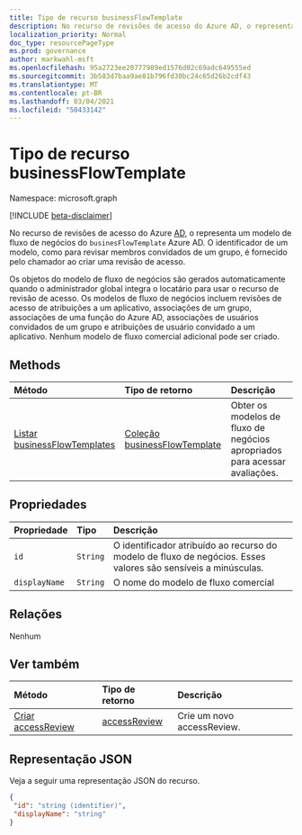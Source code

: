 ```yaml
---
title: Tipo de recurso businessFlowTemplate
description: No recurso de revisões de acesso do Azure AD, o representa um modelo de fluxo de negócios do `businesFlowTemplate` Azure AD. O identificador de um modelo, como para revisar membros convidados de um grupo, é fornecido pelo chamador ao criar uma revisão de acesso.
localization_priority: Normal
doc_type: resourcePageType
ms.prod: governance
author: markwahl-msft
ms.openlocfilehash: 95a2723ee20777989ed1576d02c69adc649555ed
ms.sourcegitcommit: 3b583d7baa9ae81b796fd30bc24c65d26b2cdf43
ms.translationtype: MT
ms.contentlocale: pt-BR
ms.lasthandoff: 03/04/2021
ms.locfileid: "50433142"
---
```

# <a name="businessflowtemplate-resource-type"></a>Tipo de recurso businessFlowTemplate

Namespace: microsoft.graph

[!INCLUDE [beta-disclaimer](../../includes/beta-disclaimer.md)]

No recurso de revisões de acesso do Azure [AD,](accessreviews-root.md) o representa um modelo de fluxo de negócios do `businesFlowTemplate` Azure AD. O identificador de um modelo, como para revisar membros convidados de um grupo, é fornecido pelo chamador ao criar uma revisão de acesso.

Os objetos do modelo de fluxo de negócios são gerados automaticamente quando o administrador global integra o locatário para usar o recurso de revisão de acesso.  Os modelos de fluxo de negócios incluem revisões de acesso de atribuições a um aplicativo, associações de um grupo, associações de uma função do Azure AD, associações de usuários convidados de um grupo e atribuições de usuário convidado a um aplicativo. Nenhum modelo de fluxo comercial adicional pode ser criado.


## <a name="methods"></a>Methods

| Método           | Tipo de retorno    |Descrição|
|:---------------|:--------|:----------|
|[Listar businessFlowTemplates](../api/businessflowtemplate-list.md) | [Coleção businessFlowTemplate](businessflowtemplate.md)| Obter os modelos de fluxo de negócios apropriados para acessar avaliações.|

## <a name="properties"></a>Propriedades
| Propriedade     | Tipo   |Descrição|
|:---------------|:--------|:----------|
| `id`                     |`String`                | O identificador atribuído ao recurso do modelo de fluxo de negócios. Esses valores são sensíveis a minúsculas.                                      |
| `displayName`            |`String`                | O nome do modelo de fluxo comercial                                                             |


## <a name="relationships"></a>Relações

Nenhum

## <a name="see-also"></a>Ver também

| Método           | Tipo de retorno    |Descrição|
|:---------------|:--------|:----------|
|[Criar accessReview](../api/accessreview-create.md) | [accessReview](accessreview.md) |   Crie um novo accessReview. |


## <a name="json-representation"></a>Representação JSON

Veja a seguir uma representação JSON do recurso.

<!-- {
  "blockType": "resource",
  "optionalProperties": [

  ],
  "@odata.type": "microsoft.graph.businessFlowTemplate"
}-->

```json
{
 "id": "string (identifier)",
 "displayName": "string"
}

```

<!--
{
  "type": "#page.annotation",
  "description": "businessFlowTemplate resource",
  "keywords": "",
  "section": "documentation",
  "tocPath": "",
  "suppressions": []
}
-->


